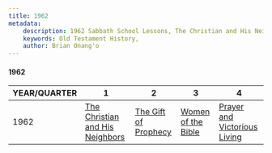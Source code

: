 ```yaml
---
title: 1962
metadata:
    description: 1962 Sabbath School Lessons, The Christian and His Neighbors, The Gift of Prophecy, Women of the Bible, Prayer and Victorious Living
    keywords: Old Testament History,
    author: Brian Onang'o
---
```


#### 1962

YEAR/QUARTER |   1  | 2| 3| 4
-------------|------------|---|--|---
1962   |  [The Christian and His Neighbors](/1961-1970/1962/quarter1) | [The Gift of Prophecy](/1961-1970/1962/quarter2) | [Women of the Bible](/1961-1970/1962/quarter3) | [Prayer and Victorious Living](/1961-1970/1962/quarter4) |
 